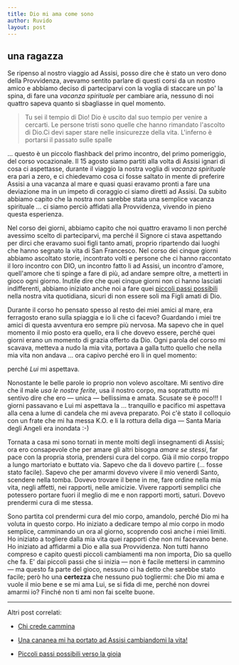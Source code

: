 ```yaml
---
title: Dio mi ama come sono
author: Ruvido
layout: post
---
```


## una ragazza

Se ripenso al nostro viaggio ad Assisi, posso dire che è stato un vero dono della Provvidenza, avevamo sentito parlare di questi corsi da un nostro amico e abbiamo deciso di parteciparvi con la voglia di staccare un po' la spina, di fare una *vacanza spirituale* per cambiare aria, nessuno di noi quattro sapeva quanto si sbagliasse in quel momento. 

> Tu sei il tempio di Dio! Dio è uscito dal suo tempio per venire a cercarti. Le persone tristi sono quelle che hanno rimandato l'ascolto di Dio.Ci devi saper stare nelle insicurezze della vita. L'inferno è portarsi il passato sulle spalle

... questo è un piccolo flashback del primo incontro, del primo pomeriggio, del corso vocazionale. Il 15 agosto siamo partiti alla volta di Assisi ignari di cosa ci aspettasse, durante il viaggio la nostra voglia di  *vacanza spirituale* era pari a zero, e ci chiedevamo cosa ci fosse saltato in mente di preferire Assisi a una vacanza al mare e quasi quasi eravamo pronti a fare una deviazione ma in un impeto di coraggio ci siamo diretti ad Assisi. Da subito abbiamo capito che la nostra non sarebbe stata una semplice vacanza spirituale ... ci siamo perciò affidati alla Provvidenza, vivendo in pieno questa esperienza. 

Nel corso dei giorni, abbiamo capito che noi quattro eravamo li non perché avessimo scelto di parteciparvi, ma perché il Signore ci stava aspettando per dirci che eravamo suoi figli tanto amati, proprio ripartendo dai luoghi che hanno segnato la vita di San Francesco. Nel corso dei cinque giorni abbiamo ascoltato storie, incontrato volti e persone che ci hanno raccontato il loro incontro con DIO, un incontro fatto li ad Assisi, un incontro d'amore, quell'amore che ti spinge a fare di più, ad andare sempre oltre, a metterti in gioco ogni giorno. Inutile dire che quei cinque giorni non ci hanno lasciati indifferenti, abbiamo iniziato anche noi a fare quei [piccoli passi possibili](http://5p2p.it/2013/06/12/piccoli-passi-possibili.html) nella nostra vita quotidiana, sicuri di non essere soli ma Figli amati di Dio.

Durante il corso ho pensato spesso al resto dei miei amici al mare, era ferragosto erano sulla spiaggia e io li che ci facevo? Guardando i miei tre amici di questa avventura ero sempre più nervosa. Ma sapevo che in quel momento il mio posto era quello, era li che dovevo essere, perché quei giorni erano un momento di grazia offerto da Dio. Ogni parola del corso mi scavava, metteva a nudo la mia vita, portava a galla tutto quello che nella mia vita non andava ... ora capivo perché ero li in quel momento:

perché *Lui* mi aspettava.

Nonostante le belle parole io proprio non volevo ascoltare. Mi sentivo dire che il male *usa le nostre ferite*, usa il nostro corpo, ma soprattutto mi sentivo dire che ero &mdash; unica &mdash; bellissima e amata. Scusate se è poco!!! I giorni passavano e Lui mi aspettava la ... tranquillo e pacifico mi aspettava alla cena a lume di candela che mi aveva preparato. Poi c'è stato il colloquio con un frate che mi ha messa K.O. e li la rottura della diga &mdash; Santa Maria degli Angeli era inondata :-) 

Tornata a casa mi sono tornati in mente molti degli insegnamenti di Assisi; ora ero consapevole che per amare gli altri bisogna *amare se stessi*, far pace con la propria storia, prendersi cura del corpo. Già il mio corpo troppo a lungo martoriato e buttato via. Sapevo che da li dovevo partire (... fosse stato facile). Sapevo che per amarmi dovevo vivere il mio venerdì Santo, scendere nella tomba. Dovevo trovare il bene in me, fare ordine nella mia vita, negli affetti, nei rapporti, nelle amicizie. Vivere rapporti semplici che potessero portare fuori il meglio di me e non rapporti morti, saturi. Dovevo prendermi cura di me stessa. 

Sono partita col prendermi cura del mio corpo, amandolo, perché Dio mi ha voluta in questo corpo. Ho iniziato a dedicare tempo al mio corpo in modo semplice, camminando un ora al giorno, scoprendo così anche i miei limiti. Ho iniziato a togliere dalla mia vita quei rapporti che non mi facevano bene. Ho iniziato ad affidarmi a Dio e alla sua Provvidenza. Non tutti hanno compreso e capito questi piccoli cambiamenti ma non importa, Dio sa quello che fa. E' dai piccoli passi che si inizia &mdash; non è facile mettersi in cammino &mdash; ma questo fa parte del gioco, nessuno ci ha detto che sarebbe stato facile; però ho una **certezza** che nessuno può togliermi: che Dio mi ama e vuole il mio bene e se mi ama Lui, se si fida di me, perché non dovrei amarmi io? Finché non ti ami non fai scelte buone.

---

Altri post correlati:

- [Chi crede cammina](http://5p2p.it/2013/09/11/chi-crede-cammina.html)

- [Una cananea mi ha portato ad Assisi cambiandomi la vita!](http://5p2p.it/2013/07/03/una-cananea-assisi.html)

- [Piccoli passi possibili verso la gioia](http://5p2p.it/2013/06/12/piccoli-passi-possibili.html)